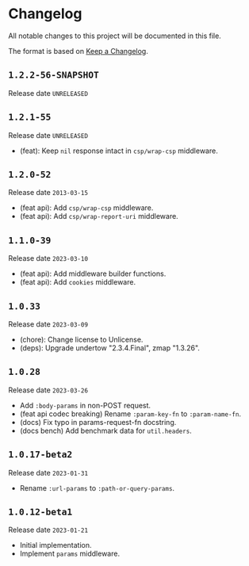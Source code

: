 # Changelog

All notable changes to this project will be documented in this file.

The format is based on [Keep a Changelog](https://keepachangelog.com/en/1.0.0/).

## `1.2.2-56-SNAPSHOT`

Release date `UNRELEASED`

## `1.2.1-55`

Release date `UNRELEASED`

- (feat): Keep `nil` response intact in `csp/wrap-csp` middleware.

## `1.2.0-52`

Release date `2013-03-15`

- (feat api): Add `csp/wrap-csp` middleware.
- (feat api): Add `csp/wrap-report-uri` middleware.

## `1.1.0-39`

Release date `2023-03-10`

- (feat api): Add middleware builder functions.
- (feat api): Add `cookies` middleware.

## `1.0.33`

Release date `2023-03-09`

- (chore): Change license to Unlicense.
- (deps): Upgrade undertow "2.3.4.Final", zmap "1.3.26".

## `1.0.28`

Release date `2023-03-26`

- Add `:body-params` in non-POST request.
- (feat api codec breaking) Rename `:param-key-fn` to `:param-name-fn`.
- (docs) Fix typo in params-request-fn docstring.
- (docs bench) Add benchmark data for `util.headers`.

## `1.0.17-beta2`

Release date `2023-01-31`

- Rename `:url-params` to `:path-or-query-params`.

## `1.0.12-beta1`

Release date `2023-01-21`

- Initial implementation.
- Implement `params` middleware.
